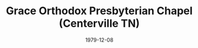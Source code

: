 ---
date: &id001 1979-12-08
end_date: null
location:
  address: null
  city: Centerville
  state: TN
minister:
- end: 1981-01-01
  name: John Mason
  start: 1979-12-08
  type: supply
ministers:
- John Mason
name: Grace Orthodox Presbyterian Chapel
names:
- end: 1983-05-02
  name: Grace Orthodox Presbyterian Chapel
  start: 1979-12-08
origination_date: *id001
raw_data: "TN Centerville\n\nGrace Orthodox Presbyterian Chapel  (December\
  \ 8, 1979\u2013May 2, 1983)\n(transferred to the Presbyterian Church in America,\
  \ May 2, 1983)\nSupply: John Mason, 1979\u201381"
received_from: null
states:
- TN
status:
  active: false
  end_date: 1983-05-02
  reason: transfer
  received_from: null
  withdrawal_to: null
title: Grace Orthodox Presbyterian Chapel (Centerville TN)

---